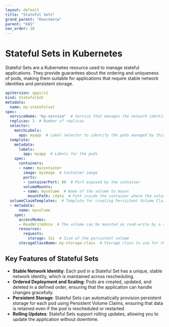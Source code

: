 ```yaml
---
layout: default
title: "Stateful Sets"
grand_parent: "Конспекты"
parent: "K8S"
nav_order: 30
---
```


# Stateful Sets in Kubernetes
Stateful Sets are a Kubernetes resource used to manage stateful applications. They provide guarantees about the ordering and uniqueness of pods, making them suitable for applications that require stable network identities and persistent storage.

```yaml
apiVersion: apps/v1
kind: StatefulSet
metadata:
  name: my-statefulset
spec:
  serviceName: "my-service"  # Service that manages the network identity of the pods
  replicas: 3  # Number of replicas
  selector:
    matchLabels:
      app: myapp  # Label selector to identify the pods managed by this StatefulSet
  template:
    metadata:
      labels:
        app: myapp  # Labels for the pods
    spec:
      containers:
      - name: mycontainer
        image: myimage  # Container image
        ports:
        - containerPort: 80  # Port exposed by the container
        volumeMounts:
        - name: myvolume  # Name of the volume to mount
          mountPath: /data  # Path inside the container where the volume will be mounted
  volumeClaimTemplates:  # Template for creating Persistent Volume Claims
  - metadata:
      name: myvolume
    spec:
      accessModes:
      - ReadWriteOnce  # The volume can be mounted as read-write by a single node
      resources:
        requests:
          storage: 1Gi  # Size of the persistent volume
      storageClassName: my-storage-class  # Storage class to use for the persistent volume
```
## Key Features of Stateful Sets
- **Stable Network Identity**: Each pod in a Stateful Set has a unique, stable network identity, which is maintained across rescheduling.
- **Ordered Deployment and Scaling**: Pods are created, updated, and deleted in a defined order, ensuring that the application can handle changes gracefully.
- **Persistent Storage**: Stateful Sets can automatically provision persistent storage for each pod using Persistent Volume Claims, ensuring that data is retained even if the pod is rescheduled or restarted.
- **Rolling Updates**: Stateful Sets support rolling updates, allowing you to update the application without downtime.

